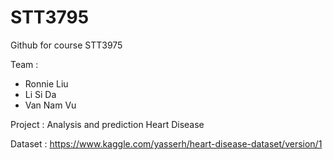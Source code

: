 # STT3795
Github for course STT3975

Team :
- Ronnie Liu
- Li Si Da
- Van Nam Vu

Project : Analysis and prediction Heart Disease

Dataset : https://www.kaggle.com/yasserh/heart-disease-dataset/version/1
